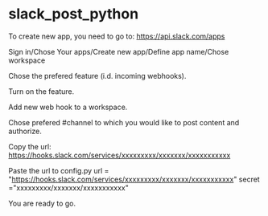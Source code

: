# slack_post_python

To create new app, you need to go to: https://api.slack.com/apps

Sign in/Chose Your apps/Create new app/Define app name/Chose workspace

Chose the prefered feature (i.d. incoming webhooks).

Turn on the feature.

Add new web hook to a workspace.

Chose prefered #channel to which you would like to post content and authorize.

Copy the url: https://hooks.slack.com/services/xxxxxxxxx/xxxxxxx/xxxxxxxxxxx

Paste the url to config.py
url = "https://hooks.slack.com/services/xxxxxxxxx/xxxxxxx/xxxxxxxxxxx"
secret ="xxxxxxxxx/xxxxxxx/xxxxxxxxxxx"

You are ready to go.
